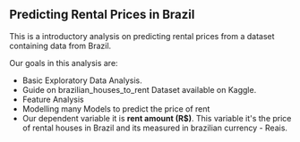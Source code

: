 ## Predicting Rental Prices in Brazil

This is a introductory analysis on predicting rental prices from a dataset containing data from Brazil.

Our goals in this analysis are:

* Basic Exploratory Data Analysis.
* Guide on brazilian_houses_to_rent Dataset available on Kaggle.
* Feature Analysis
* Modelling many Models to predict the price of rent
* Our dependent variable it is **rent amount (R$)**. This variable it's the price of rental houses in Brazil and its measured in brazilian currency - Reais.
